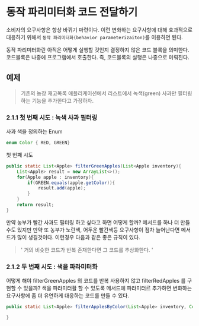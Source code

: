 # 동작 파리미터화 코드 전달하기
소비자의 요구사항은 항상 바뀌기 마련이다. 이런 변화하는 요구사항에 대해 효과적으로 대응하기 위해서 `동작 파리미터화(behavior parameterizaiton)`를 이용하면 된다. 

동작 파리미터화란 아직은 어떻게 실행할 것인지 결정하지 않은 코드 블록을 의미한다. 코드블록은 나중에 프로그램에서 호출한다. 즉, 코드블록의 실행은 나중으로 미뤄진다. 

## 예제 
> 기존의 농장 재고목록 애플리케이션에서 리스트에서 녹색(green) 사과만 필터링하는 기능을 추가한다고 가정하자. 

### 2.1.1 첫 번째 시도  : 녹색 사과 필터링 
사과 색을 정의하는 Enum 
```java
enum Color { RED, GREEN}
```
첫 번째 시도 
```java
public static List<Apple> filterGreenApples(List<Apple inventory){
	List<Apple> result = new ArrayList<>();
	for(Apple apple : inventory){
		if(GREEN.equals(apple.getColor)){
			result.add(apple);
		}
	}
	return result;
}
```
만약 농부가 빨간 사과도 필터링 하고 싶다고 하면 어떻게 할까? 메서드를 하나 더 만들 수도 있지만 만약 또 농부가 노란색, 어두운 빨간색등 요구사항이 점차 늘어난다면 메서드가 많이 생길것이다. 이런경우 다음과 같은 좋은 규칙이 있다. 
> ' 거의 비슷한 코드가 반복 존재한다면 그 코드를 추상화한다. '

### 2.1.2 두 번째 시도 : 색을 파라미터화 
어떻게 해야 filterGreenApples 의 코드를 반복 사용하지 않고 filterRedApples 를 구현할 수 있을까? 색을 파라미터활 할 수 있도록 메서드에 파라미터르 추가하면 변화하는 요구사항에 좀 더 유연하게 대응하는 코드를 만들 수 있다.
```java
public static List<Apple> filterApplesByColor(List<Apple> inventory, Color color){

}
```